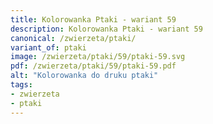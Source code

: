 ```yaml
---
title: Kolorowanka Ptaki - wariant 59
description: Kolorowanka Ptaki - wariant 59
canonical: /zwierzeta/ptaki/
variant_of: ptaki
image: /zwierzeta/ptaki/59/ptaki-59.svg
pdf: /zwierzeta/ptaki/59/ptaki-59.pdf
alt: "Kolorowanka do druku ptaki"
tags:
- zwierzeta
- ptaki
---
```

